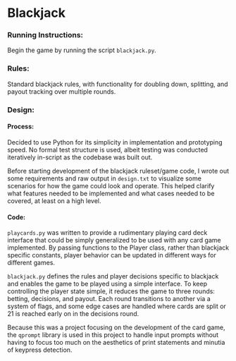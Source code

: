 # Blackjack

### Running Instructions:
Begin the game by running the script `blackjack.py`.

### Rules:
Standard blackjack rules, with functionality for doubling down, splitting, and payout tracking over multiple rounds.

### Design:

#### Process:
Decided to use Python for its simplicity in implementation and prototyping speed. No formal test structure is used, albeit testing was conducted iteratively in-script as the codebase was built out. 

Before starting development of the blackjack ruleset/game code, I wrote out some requirements and raw output in `design.txt` to visualize some scenarios for how the game could look and operate. This helped clarify what features needed to be implemented and what cases needed to be covered, at least on a high level.

#### Code:
`playcards.py` was written to provide a rudimentary playing card deck interface that could be simply generalized to be used with any card game implemented. By passing functions to the Player class, rather than blackjack specific constants, player behavior can be updated in different ways for different games.

`blackjack.py` defines the rules and player decisions specific to blackjack and enables the game to be played using a simple interface. To keep controlling the player state simple, it reduces the game to three rounds: betting, decisions, and payout. Each round transitions to another via a system of flags, and some edge cases are handled where cards are split or 21 is reached early on in the decisions round. 

Because this was a project focusing on the development of the card game, the `qprompt` library is used in this project to handle input prompts without having to focus too much on the aesthetics of print statements and minutia of keypress detection.
